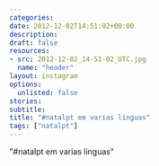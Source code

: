 ```yaml
---
categories:
date: 2012-12-02T14:51:02+00:00
description:
draft: false
resources:
- src: 2012-12-02_14-51-02_UTC.jpg
  name: "header"
layout: instagram
options:
  unlisted: false
stories:
subtitle:
title: "#natalpt em varias linguas"
tags: ["natalpt"]
---
```


"#natalpt em varias linguas"
